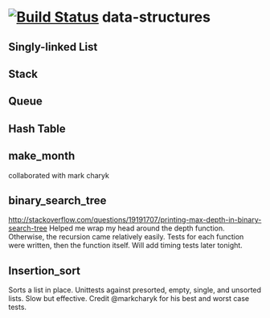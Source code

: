 [![Build Status](https://travis-ci.org/lordsheepy/data-structures.png?branch=master)](https://travis-ci.org/lordsheepy/data-structures)
data-structures
===============


Singly-linked List
------------------


Stack
-----


Queue
-----


Hash Table
----------


make_month
----------
collaborated with mark charyk

binary_search_tree
------------------
http://stackoverflow.com/questions/19191707/printing-max-depth-in-binary-search-tree
Helped me wrap my head around the depth function. Otherwise, the recursion came
relatively easily. Tests for each function were written, then the function
itself. Will add timing tests later tonight.

Insertion_sort
--------------
Sorts a list in place. Unittests against presorted, empty, single, and unsorted
lists. Slow but effective. Credit @markcharyk for his best and worst case tests.